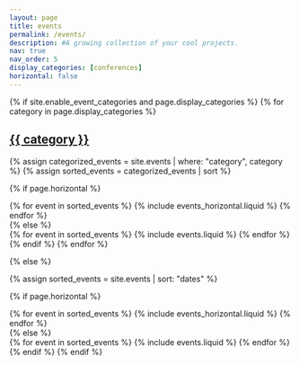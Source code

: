 ```yaml
---
layout: page
title: events
permalink: /events/
description: #A growing collection of your cool projects.
nav: true
nav_order: 5
display_categories: [conferences]
horizontal: false
---
```


<!-- pages/events.md -->
<div class="events">
{% if site.enable_event_categories and page.display_categories %}
  <!-- Display categorized projects -->
  {% for category in page.display_categories %}
  <a id="{{ category }}" href=".#{{ category }}">
    <h2 class="category">{{ category }}</h2>
  </a>
  {% assign categorized_events = site.events | where: "category", category %}
  {% assign sorted_events = categorized_events | sort %}

  <!-- Generate cards for each project -->
  {% if page.horizontal %}
  <div class="container">
    <div class="row row-cols-2">
    {% for event in sorted_events %}
      {% include events_horizontal.liquid %}
    {% endfor %}
    </div>
  </div>
  {% else %}
  <div class="grid">
    {% for event in sorted_events %}
      {% include events.liquid %}
    {% endfor %}
  </div>
  {% endif %}
  {% endfor %}

{% else %}

  <!-- Display projects without categories -->

  {% assign sorted_events = site.events | sort: "dates" %}

  <!-- Generate cards for each project -->
  {% if page.horizontal %}
  <div class="container">
    <div class="row row-cols-2">
    {% for event in sorted_events %}
      {% include events_horizontal.liquid %}
    {% endfor %}
    </div>
  </div>
  {% else %}
  <div class="grid">
    {% for event in sorted_events %}
      {% include events.liquid %}
    {% endfor %}
  </div>
  {% endif %}
{% endif %}
</div>

